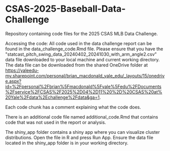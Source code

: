 # CSAS-2025-Baseball-Data-Challenge
Repository containing code files for the 2025 CSAS MLB Data Challenge.

Accessing the code:
All code used in the data challenge report can be found in the data_challenge_code.Rmd file. Please ensure that you have the "statcast_pitch_swing_data_20240402_20241030_with_arm_angle2.csv" data file downloaded to your local machine and current working directory. The data file can be downloaded from the shared OneDrive folder at https://yaleedu-my.sharepoint.com/personal/brian_macdonald_yale_edu/_layouts/15/onedrive.aspx?id=%2Fpersonal%2Fbrian%5Fmacdonald%5Fyale%5Fedu%2FDocuments%2Fservice%2FCSAS%2F2025%2D04%2D11%20%2D%20CSAS%20at%20Yale%2Fdata%2Echallenge%2Fdata&ga=1. 

Each code chunk has a comment explaining what the code does.

There is an additional code file named additional_code.Rmd that contains code that was not used in the report or analysis.

The shiny_app folder contains a shiny app where you can visualize cluster distributions. Open the file in R and press Run App. Ensure the data file located in the shiny_app folder is in your working directory.
